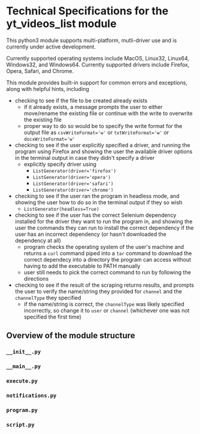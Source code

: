 # Technical Specifications for the yt_videos_list module

This python3 module supports multi-platform, mutli-driver use and is currently under active development.

Currently supported operating systems include MacOS, Linux32, Linux64, Windows32, and Windows64. Currently supported drivers include Firefox, Opera, Safari, and Chrome.

This module provides built-in support for common errors and exceptions, along with helpful hints, including
  - checking to see if the file to be created already exists
    - if it already exists, a message prompts the user to either move/rename the existing file or continue with the write to overwrite the existing file
    - proper way to do so would be to specify the write format for the output file as `csvWriteFormat='w'` or `txtWriteFormat='w'` or `docxWriteFormat='w'`
  - checking to see if the user explicitly specified a driver, and running the program using Firefox and showing the user the available driver options in the terminal output in case they didn't specify a driver
    - explicitly specify driver using
      - `ListGenerator(driver='firefox')`
      - `ListGenerator(driver='opera')`
      - `ListGenerator(driver='safari')`
      - `ListGenerator(driver='chrome')`
  - checking to see if the user ran the program in headless mode, and showing the user how to do so in the terminal output if they so wish
    - `ListGenerator(headless=True)`
  - checking to see if the user has the correct Selenium dependency installed for the driver they want to run the program in, and showing the user the commands they can run to install the correct dependency if the user has an incorrect dependency (or hasn't downloaded the dependency at all)
    - program checks the operating system of the user's machine and returns a `curl` command piped into a `tar` command to download the correct dependecy into a directory the program can access without having to add the executable to PATH manually
    - user still needs to pick the correct command to run by following the directions
  - checking to see if the result of the scraping returns results, and prompts the user to verify the name/string they provided for `channel` and the `channelType` they specified
    - if the name/string is correct, the `channelType` was likely specified incorrectly, so change it to `user` or `channel` (whichever one was not specified the first time)

## Overview of the module structure
### `__init__.py`

### `__main__.py`

### `execute.py`

### `notifications.py`

### `program.py`

### `script.py`

